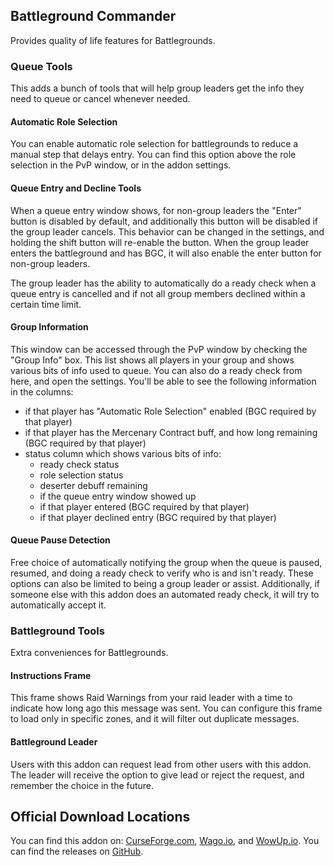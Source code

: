 ## Battleground Commander
Provides quality of life features for Battlegrounds. 

### Queue Tools
This adds a bunch of tools that will help group leaders get the info they need to queue or cancel whenever needed.

#### Automatic Role Selection
You can enable automatic role selection for battlegrounds to reduce a manual step that delays entry. You can find this
option above the role selection in the PvP window, or in the addon settings.

#### Queue Entry and Decline Tools
When a queue entry window shows, for non-group leaders the "Enter" button is disabled by default, and additionally
this button will be disabled if the group leader cancels. This behavior can be changed in the settings, and holding the
shift button will re-enable the button. When the group leader enters the battleground and has BGC, it will also enable
the enter button for non-group leaders.

The group leader has the ability to automatically do a ready check when a queue entry is cancelled and if not
all group members declined within a certain time limit.

#### Group Information
This window can be accessed through the PvP window by checking the "Group Info" box. This list shows all players in your
group and shows various bits of info used to queue. You can also do a ready check from here, and open the settings.
You'll be able to see the following information in the columns:
 - if that player has "Automatic Role Selection" enabled (BGC required by that player)
 - if that player has the Mercenary Contract buff, and how long remaining (BGC required by that player)
 - status column which shows various bits of info:
   - ready check status
   - role selection status
   - deserter debuff remaining
   - if the queue entry window showed up
   - if that player entered (BGC required by that player)
   - if that player declined entry (BGC required by that player)

#### Queue Pause Detection
Free choice of automatically notifying the group when the queue is paused, resumed, and doing a ready check to verify
who is and isn't ready. These options can also be limited to being a group leader or assist. Additionally, if someone
else with this addon does an automated ready check, it will try to automatically accept it.

### Battleground Tools
Extra conveniences for Battlegrounds.

#### Instructions Frame
This frame shows Raid Warnings from your raid leader with a time to indicate how long ago this message was sent. You can
configure this frame to load only in specific zones, and it will filter out duplicate messages.

#### Battleground Leader
Users with this addon can request lead from other users with this addon. The leader will receive the option to give lead
or reject the request, and remember the choice in the future.

## Official Download Locations
You can find this addon on: [CurseForge.com](https://www.curseforge.com/wow/addons/battleground-commander), 
[Wago.io](https://addons.wago.io/addons/battleground-commander), and [WowUp.io](https://wowup.io/addons/1792745). 
You can find the releases on [GitHub](https://github.com/linaori/wow-battleground-commander/releases).
